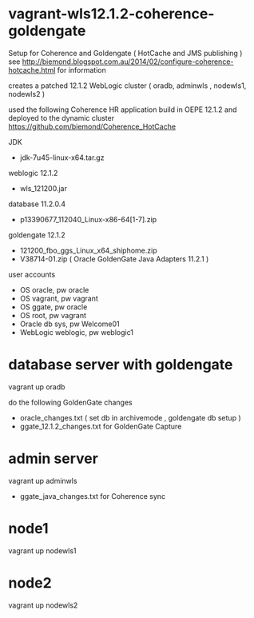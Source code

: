 vagrant-wls12.1.2-coherence-goldengate
======================================

Setup for Coherence and Goldengate ( HotCache and JMS publishing )  
see http://biemond.blogspot.com.au/2014/02/configure-coherence-hotcache.html for information  

creates a patched 12.1.2 WebLogic cluster ( oradb, adminwls , nodewls1, nodewls2 )

used the following Coherence HR application build in OEPE 12.1.2 and deployed to the dynamic cluster
https://github.com/biemond/Coherence_HotCache


JDK
- jdk-7u45-linux-x64.tar.gz

weblogic 12.1.2
- wls_121200.jar

database 11.2.0.4
- p13390677_112040_Linux-x86-64[1-7].zip

goldengate 12.1.2
- 121200_fbo_ggs_Linux_x64_shiphome.zip
- V38714-01.zip ( Oracle GoldenGate Java Adapters 11.2.1 )

user accounts
- OS oracle, pw oracle
- OS vagrant, pw vagrant
- OS ggate, pw oracle
- OS root, pw vagrant
- Oracle db sys, pw Welcome01
- WebLogic weblogic, pw weblogic1 

# database server with goldengate  
vagrant up oradb

do the following GoldenGate changes
- oracle_changes.txt  ( set db in archivemode , goldengate db setup )
- ggate_12.1.2_changes.txt for GoldenGate Capture

# admin server  
vagrant up adminwls
- ggate_java_changes.txt for Coherence sync

# node1  
vagrant up nodewls1

# node2  
vagrant up nodewls2

